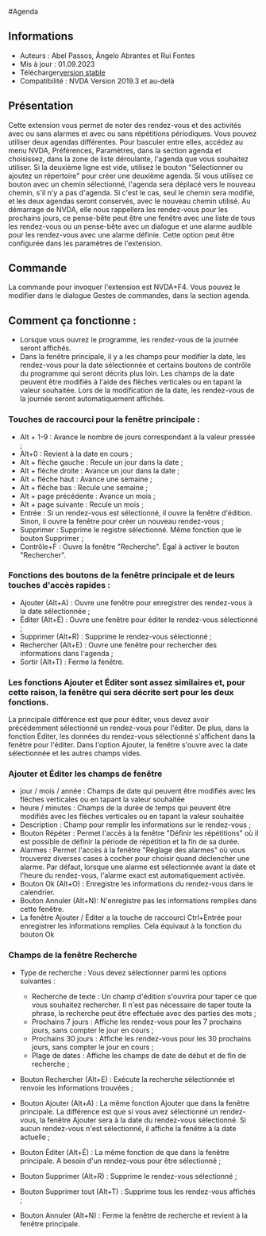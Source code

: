 #Agenda


## Informations
* Auteurs : Abel Passos, Ângelo Abrantes et Rui Fontes
* Mis à jour : 01.09.2023
* Télécharger[version stable][1]
* Compatibilité : NVDA Version 2019.3 et au-delà


## Présentation
Cette extension vous permet de noter des rendez-vous et des activités avec ou sans alarmes et avec ou sans répétitions périodiques.
Vous pouvez utiliser deux agendas différentes.
Pour basculer entre elles, accédez au menu NVDA, Préférences, Paramètres, dans la section agenda et choisissez, dans la zone de liste déroulante, l'agenda que vous souhaitez utiliser.
Si la deuxième ligne est vide, utilisez le bouton \"Sélectionner ou ajoutez un répertoire\" pour créer une deuxième agenda.
Si vous utilisez ce bouton avec un chemin sélectionné, l'agenda sera déplacé vers le nouveau chemin, s'il n'y a pas d'agenda. Si c'est le cas, seul le chemin sera modifié, et les deux agendas seront conservés, avec le nouveau chemin utilisé.
Au démarrage de NVDA, elle nous rappellera les rendez-vous pour les prochains jours, ce pense-bête peut être une fenêtre avec une liste de tous les rendez-vous ou un pense-bête avec un dialogue et une alarme audible pour les rendez-vous avec une alarme définie.
Cette option peut être configurée dans les paramètres de l'extension.


## Commande
La commande pour invoquer l'extension est NVDA+F4.
Vous pouvez le modifier dans le dialogue Gestes de commandes, dans la section agenda.


## Comment ça fonctionne :
* Lorsque vous ouvrez le programme, les rendez-vous de la journée seront affichés.
* Dans la fenêtre principale, il y a les champs pour modifier la date, les rendez-vous pour la date sélectionnée et certains boutons de contrôle du programme qui seront décrits plus loin.
Les champs de la date peuvent être modifiés à l'aide des flèches verticales ou en tapant la valeur souhaitée. Lors de la modification de la date, les rendez-vous de la journée seront automatiquement affichés.


### Touches de raccourci pour la fenêtre principale :


* Alt + 1-9 : Avance le nombre de jours correspondant à la valeur pressée ;
* Alt+0 : Revient à la date en cours ;
* Alt + flèche gauche : Recule un jour dans la date ;
* Alt + flèche droite : Avance un jour dans la date ;
* Alt + flèche haut : Avance une semaine ;
* Alt + flèche bas : Recule une semaine ;
* Alt + page précédente : Avance un mois ;
* Alt + page suivante : Recule un mois ;
* Entrée : Si un rendez-vous est sélectionné, il ouvre la fenêtre d'édition. Sinon, il ouvre la fenêtre pour créer un nouveau rendez-vous ;
* Supprimer : Supprime le registre sélectionné. Même fonction que le bouton Supprimer ;
* Contrôle+F : Ouvre la fenêtre "Recherche". Égal à activer le bouton "Rechercher".


### Fonctions des boutons de la fenêtre principale et de leurs touches d'accès rapides :
* Ajouter (Alt+A) : Ouvre une fenêtre pour enregistrer des rendez-vous à la date sélectionnée ;
* Éditer (Alt+É) : Ouvre une fenêtre pour éditer le rendez-vous sélectionné ;
* Supprimer (Alt+R) : Supprime le rendez-vous sélectionné ;
* Rechercher (Alt+E) : Ouvre une fenêtre pour rechercher des informations dans l'agenda ;
* Sortir (Alt+T) : Ferme la fenêtre.


### Les fonctions Ajouter et Éditer sont assez similaires et, pour cette raison, la fenêtre qui sera décrite sert pour les deux fonctions.
La principale différence est que pour éditer, vous devez avoir précédemment sélectionné un rendez-vous pour l'éditer.
De plus, dans la fonction Éditer, les données du rendez-vous sélectionné s'affichent dans la fenêtre pour l'éditer. Dans l'option Ajouter, la fenêtre s'ouvre avec la date sélectionnée et les autres champs vides.


### Ajouter et Éditer les champs de fenêtre
* jour / mois / année : Champs de date qui peuvent être modifiés avec les flèches verticales ou en tapant la valeur souhaitée
* heure / minutes : Champs de la durée de temps qui peuvent être modifiés avec les flèches verticales ou en tapant la valeur souhaitée
* Description : Champ pour remplir les informations sur le rendez-vous ;
* Bouton Répéter : Permet l'accès à la fenêtre "Définir les répétitions" où il est possible de définir la période de répétition et la fin de sa durée.
* Alarmes : Permet l'accès à la fenêtre "Réglage des alarmes" où vous trouverez diverses cases à cocher pour choisir quand déclencher une alarme. Par défaut, lorsque une alarme est sélectionnée avant la date et l'heure du rendez-vous, l'alarme exact est automatiquement activée.
* Bouton Ok (Alt+O) : Enregistre les informations du rendez-vous dans le calendrier.
* Bouton Annuler (Alt+N): N'enregistre pas les informations remplies dans cette fenêtre.
* La fenêtre Ajouter / Éditer a la touche de raccourci Ctrl+Entrée pour enregistrer les informations remplies. Cela équivaut à la fonction du bouton Ok


### Champs de la fenêtre Recherche
* Type de recherche : Vous devez sélectionner parmi les options suivantes :

	* Recherche de texte : Un champ d'édition s'ouvrira pour taper ce que vous souhaitez rechercher. Il n'est pas nécessaire de taper toute la phrase, la recherche peut être effectuée avec des parties des mots ;
	* Prochains 7 jours : Affiche les rendez-vous pour les 7 prochains jours, sans compter le jour en cours ;
	* Prochains 30 jours : Affiche les rendez-vous pour les 30 prochains jours, sans compter le jour en cours ;
	* Plage de dates : Affiche les champs de date de début et de fin de recherche ;

* Bouton Rechercher (Alt+E) : Exécute la recherche sélectionnée et renvoie les informations trouvées ;
* Bouton Ajouter (Alt+A) : La même fonction Ajouter que dans la fenêtre principale. La différence est que si vous avez sélectionné un rendez-vous, la fenêtre Ajouter sera à la date du rendez-vous sélectionné. Si aucun rendez-vous n'est sélectionné, il affiche la fenêtre à la date actuelle ;
* Bouton Éditer (Alt+É) : La même fonction de que dans la fenêtre principale. A besoin d'un rendez-vous pour être sélectionné ;
* Bouton Supprimer (Alt+R) : Supprime le rendez-vous sélectionné ;
* Bouton Supprimer tout (Alt+T) : Supprime tous les rendez-vous affichés ;
* Bouton Annuler (Alt+N) : Ferme la fenêtre de recherche et revient à la fenêtre principale.

[1]: https://github.com/ruifontes/agenda-for-NVDA/releases/download/2023.09.25/agenda-2023.09.25.nvda-addon
